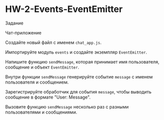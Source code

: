 # HW-2-Events-EventEmitter
Задание 


Чат-приложение


Создайте новый файл с именем `chat_app.js`.


Импортируйте модуль `events` и создайте экземпляр `EventEmitter`.


Напишите функцию `sendMessage`, которая принимает имя пользователя, сообщение и объект `EventEmitter`.


Внутри функции `sendMessage` генерируйте событие `message` с именем пользователя и сообщением.


Зарегистрируйте обработчик для события `message`, чтобы выводить сообщение в формате "User: Message".


Вызовите функцию `sendMessage` несколько раз с разными пользователями и сообщениями.